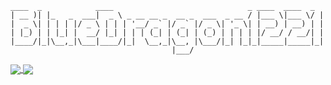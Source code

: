 
<!--
**bluedragon1221/bluedragon1221** is a ✨ _special_ ✨ repository because its `README.md` (this file) appears on your GitHub profile.

-->

```
____  _            ____                              _ ____  ____  _
| __ )| |_   _  ___|  _ \ _ __ __ _  __ _  ___  _ __ / |___ \|___ \/ |
|  _ \| | | | |/ _ \ | | | '__/ _` |/ _` |/ _ \| '_ \| | __) | __) | |
| |_) | | |_| |  __/ |_| | | | (_| | (_| | (_) | | | | |/ __/ / __/| |
|____/|_|\__,_|\___|____/|_|  \__,_|\__, |\___/|_| |_|_|_____|_____|_|
                                    |___/
```
<a href="https://github.com/bluedragon1221/dotfiles">
  <img align="center" src="https://github-readme-stats.vercel.app/api/pin/?username=bluedragon1221&repo=dotfiles&theme=dark&hide_border=true" />
</a>
<a href="https://github.com/bluedragon1221/notes">
  <img align="center" src="https://github-readme-stats.vercel.app/api/pin/?username=bluedragon1221&repo=notes&theme=dark&hide_border=true" />
</a>
